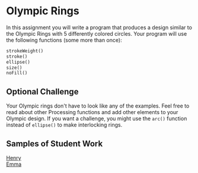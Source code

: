 Olympic Rings
=======================
In this assignment you will write a program that produces a design similar to the Olympic Rings with 5 differently colored circles. Your program will use the following functions (some more than once):
```python
strokeWeight()
stroke()
ellipse()
size()
noFill()
```
 
Optional Challenge
------------------
Your Olympic rings don't have to look like any of the examples. Feel free to read about other Processing functions and add other elements to your Olympic design. If you want a challenge, you might use the `arc()` function instead of `ellipse()` to make interlocking rings.


Samples of Student Work   
-----------------------   
[Henry](https://trinket.io/embed/python/8a5f93e4ed?outputOnly=true&runOption=run&start=result)   
[Emma](OlympicRingsEmma.PNG)   

